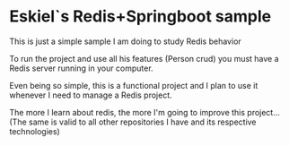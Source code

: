 # Eskiel`s Redis+Springboot sample
This is just a simple sample I am doing to study Redis behavior

To run the project and use all his features (Person crud) you must have a Redis server running in your computer.

Even being so simple, this is a functional project and I plan to use it whenever I need to manage a Redis project.

The more I learn about redis, the more I'm going to improve this project... (The same is valid to all other repositories I have and its respective technologies)